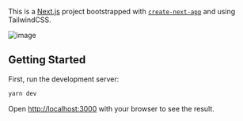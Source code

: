 This is a [Next.js](https://nextjs.org/) project bootstrapped with [`create-next-app`](https://github.com/vercel/next.js/tree/canary/packages/create-next-app) and using TailwindCSS.

![image](https://user-images.githubusercontent.com/4112343/104246870-bebcaa00-5434-11eb-8d08-c70b2f5344a6.png)

## Getting Started

First, run the development server:

```bash
yarn dev
```

Open [http://localhost:3000](http://localhost:3000) with your browser to see the result.
